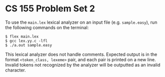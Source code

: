 # CS 155 Problem Set 2

To use the `main.lex` lexical analyzer on an input file (e.g. `sample.easy`), run the following commands on the terminal:
```
$ flex main.lex
$ gcc lex.yy.c -lfl
$ ./a.out sample.easy
```

This lexical analyzer does not handle comments. Expected output is in the format `<token_class, lexeme>` pair, and each pair is printed on a new line. Invalid tokens not recognized by the analyzer will be outputted as an invalid character.